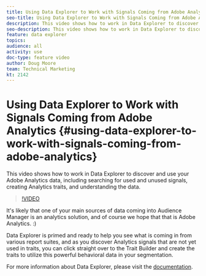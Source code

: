 ```yaml
---
title: Using Data Explorer to Work with Signals Coming from Adobe Analytics
seo-title: Using Data Explorer to Work with Signals Coming from Adobe Analytics
description: This video shows how to work in Data Explorer to discover and use your Adobe Analytics data, including searching for used and unused signals, creating Analytics traits, and understanding the data.
seo-description: This video shows how to work in Data Explorer to discover and use your Adobe Analytics data, including searching for used and unused signals, creating Analytics traits, and understanding the data.
feature: data explorer
topics: 
audience: all
activity: use
doc-type: feature video
author: Doug Moore
team: Technical Marketing
kt: 2142
---
```


# Using Data Explorer to Work with Signals Coming from Adobe Analytics {#using-data-explorer-to-work-with-signals-coming-from-adobe-analytics}

This video shows how to work in Data Explorer to discover and use your Adobe Analytics data, including searching for used and unused signals, creating Analytics traits, and understanding the data.

>[!VIDEO](https://video.tv.adobe.com/v/25150/?quality=12)

It's likely that one of your main sources of data coming into Audience Manager is an analytics solution, and of course we hope that that is Adobe Analytics. :)

Data Explorer is primed and ready to help you see what is coming in from various report suites, and as you discover Analytics signals that are not yet used in traits, you can click straight over to the Trait Builder and create the traits to utilize this powerful behavioral data in your segmentation.

For more information about Data Explorer, please visit the [documentation](https://experiencecloud.adobe.com/resources/help/en_US/aam/data-explorer.html).